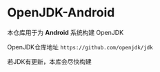 # OpenJDK-Android

本仓库用于为 **Android** 系统构建 OpenJDK

OpenJDK仓库地址
` https://github.com/openjdk/jdk `

若JDK有更新，本库会尽快构建